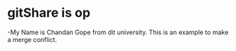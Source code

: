 # gitShare is op

-My Name is Chandan Gope from dit university.
This is an example to make a merge conflict.
